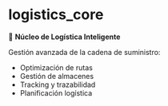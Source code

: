 # logistics_core

🚛 **Núcleo de Logística Inteligente**

Gestión avanzada de la cadena de suministro:
- Optimización de rutas
- Gestión de almacenes
- Tracking y trazabilidad
- Planificación logística